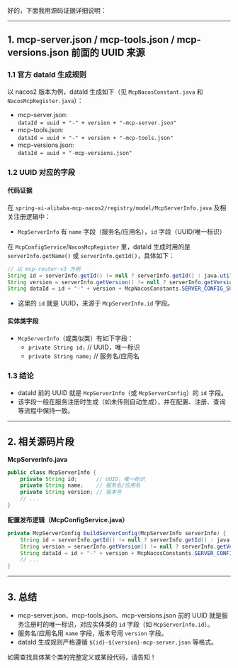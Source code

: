 好的，下面我用源码证据详细说明：

---

## 1. mcp-server.json / mcp-tools.json / mcp-versions.json 前面的 UUID 来源

### 1.1 官方 dataId 生成规则

以 nacos2 版本为例，dataId 生成如下（见 `McpNacosConstant.java` 和 `NacosMcpRegister.java`）：

- mcp-server.json:  
  `dataId = uuid + "-" + version + "-mcp-server.json"`
- mcp-tools.json:  
  `dataId = uuid + "-" + version + "-mcp-tools.json"`
- mcp-versions.json:  
  `dataId = uuid + "-mcp-versions.json"`

### 1.2 UUID 对应的字段

#### 代码证据

在 `spring-ai-alibaba-mcp-nacos2/registry/model/McpServerInfo.java` 及相关注册逻辑中：

- `McpServerInfo` 有 `name` 字段（服务名/应用名），`id` 字段（UUID/唯一标识）

在 `McpConfigService`/`NacosMcpRegister` 里，dataId 生成时用的是 `serverInfo.getName()` 或 `serverInfo.getId()`，具体如下：

```java
// 以 mcp-router-v3 为例
String id = serverInfo.getId() != null ? serverInfo.getId() : java.util.UUID.randomUUID().toString();
String version = serverInfo.getVersion() != null ? serverInfo.getVersion() : "1.0.0";
String dataId = id + "-" + version + McpNacosConstants.SERVER_CONFIG_SUFFIX;
```

- 这里的 `id` 就是 UUID，来源于 `McpServerInfo.id` 字段。

#### 实体类字段

- `McpServerInfo`（或类似类）有如下字段：
  - `private String id;` // UUID，唯一标识
  - `private String name;` // 服务名/应用名

### 1.3 结论

- dataId 前的 UUID 就是 `McpServerInfo`（或 `McpServerConfig`）的 `id` 字段。
- 该字段一般在服务注册时生成（如未传则自动生成），并在配置、注册、查询等流程中保持一致。

---

## 2. 相关源码片段

**McpServerInfo.java**
```java
public class McpServerInfo {
    private String id;      // UUID，唯一标识
    private String name;    // 服务名/应用名
    private String version; // 版本号
    // ...
}
```

**配置发布逻辑（McpConfigService.java）**
```java
private McpServerConfig buildServerConfig(McpServerInfo serverInfo) {
    String id = serverInfo.getId() != null ? serverInfo.getId() : java.util.UUID.randomUUID().toString();
    String version = serverInfo.getVersion() != null ? serverInfo.getVersion() : "1.0.0";
    String dataId = id + "-" + version + McpNacosConstants.SERVER_CONFIG_SUFFIX;
    // ...
}
```

---

## 3. 总结

- mcp-server.json、mcp-tools.json、mcp-versions.json 前的 UUID 就是服务注册时的唯一标识，对应实体类的 `id` 字段（如 `McpServerInfo.id`）。
- 服务名/应用名用 `name` 字段，版本号用 `version` 字段。
- dataId 生成规则严格遵循 `${id}-${version}-mcp-server.json` 等格式。

如需查找具体某个类的完整定义或某段代码，请告知！